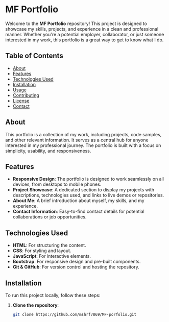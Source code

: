 # MF Portfolio

Welcome to the **MF Portfolio** repository! This project is designed to showcase my skills, projects, and experience in a clean and professional manner. Whether you're a potential employer, collaborator, or just someone interested in my work, this portfolio is a great way to get to know what I do.

## Table of Contents

- [About](#about)
- [Features](#features)
- [Technologies Used](#technologies-used)
- [Installation](#installation)
- [Usage](#usage)
- [Contributing](#contributing)
- [License](#license)
- [Contact](#contact)

## About

This portfolio is a collection of my work, including projects, code samples, and other relevant information. It serves as a central hub for anyone interested in my professional journey. The portfolio is built with a focus on simplicity, usability, and responsiveness.

## Features

- **Responsive Design**: The portfolio is designed to work seamlessly on all devices, from desktops to mobile phones.
- **Project Showcase**: A dedicated section to display my projects with descriptions, technologies used, and links to live demos or repositories.
- **About Me**: A brief introduction about myself, my skills, and my experience.
- **Contact Information**: Easy-to-find contact details for potential collaborations or job opportunities.

## Technologies Used

- **HTML**: For structuring the content.
- **CSS**: For styling and layout.
- **JavaScript**: For interactive elements.
- **Bootstrap**: For responsive design and pre-built components.
- **Git & GitHub**: For version control and hosting the repository.

## Installation

To run this project locally, follow these steps:

1. **Clone the repository**:
   ```bash
   git clone https://github.com/mshrf7869/MF-porfolio.git
